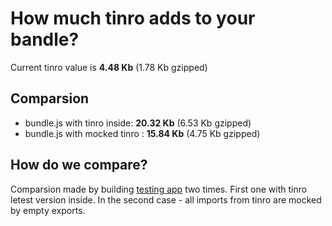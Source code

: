 # How much tinro adds to your bandle?

Current tinro value is **4.48 Kb** (1.78 Kb gzipped) 

## Comparsion

* bundle.js with tinro inside: **20.32 Kb** (6.53 Kb gzipped)
* bundle.js with mocked tinro : **15.84 Kb** (4.75 Kb gzipped)

## How do we compare?

Comparsion made by building [testing app](https://github.com/AlexxNB/tinro/tree/master/tests) two times. First one with tinro letest version inside. In the second case - all imports from tinro are mocked by empty exports.
			